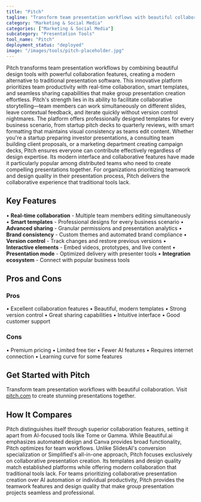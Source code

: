 ```yaml
---
title: "Pitch"
tagline: "Transform team presentation workflows with beautiful collaboration. Visit pit..."
category: "Marketing & Social Media"
categories: ["Marketing & Social Media"]
subcategory: "Presentation Tools"
tool_name: "Pitch"
deployment_status: "deployed"
image: "/images/tools/pitch-placeholder.jpg"
---
```

Pitch transforms team presentation workflows by combining beautiful design tools with powerful collaboration features, creating a modern alternative to traditional presentation software. This innovative platform prioritizes team productivity with real-time collaboration, smart templates, and seamless sharing capabilities that make group presentation creation effortless. Pitch's strength lies in its ability to facilitate collaborative storytelling—team members can work simultaneously on different slides, leave contextual feedback, and iterate quickly without version control nightmares. The platform offers professionally designed templates for every business scenario, from startup pitch decks to quarterly reviews, with smart formatting that maintains visual consistency as teams edit content. Whether you're a startup preparing investor presentations, a consulting team building client proposals, or a marketing department creating campaign decks, Pitch ensures everyone can contribute effectively regardless of design expertise. Its modern interface and collaborative features have made it particularly popular among distributed teams who need to create compelling presentations together. For organizations prioritizing teamwork and design quality in their presentation process, Pitch delivers the collaborative experience that traditional tools lack.

## Key Features

• **Real-time collaboration** - Multiple team members editing simultaneously
• **Smart templates** - Professional designs for every business scenario
• **Advanced sharing** - Granular permissions and presentation analytics
• **Brand consistency** - Custom themes and automated brand compliance
• **Version control** - Track changes and restore previous versions
• **Interactive elements** - Embed videos, prototypes, and live content
• **Presentation mode** - Optimized delivery with presenter tools
• **Integration ecosystem** - Connect with popular business tools

## Pros and Cons

### Pros
• Excellent collaboration features
• Beautiful, modern templates
• Strong version control
• Great sharing capabilities
• Intuitive interface
• Good customer support

### Cons
• Premium pricing
• Limited free tier
• Fewer AI features
• Requires internet connection
• Learning curve for some features

## Get Started with Pitch

Transform team presentation workflows with beautiful collaboration. Visit [pitch.com](https://pitch.com) to create stunning presentations together.

## How It Compares

Pitch distinguishes itself through superior collaboration features, setting it apart from AI-focused tools like Tome or Gamma. While Beautiful.ai emphasizes automated design and Canva provides broad functionality, Pitch optimizes for team workflows. Unlike SlidesAI's conversion specialization or Simplified's all-in-one approach, Pitch focuses exclusively on collaborative presentation creation. Its templates and design quality match established platforms while offering modern collaboration that traditional tools lack. For teams prioritizing collaborative presentation creation over AI automation or individual productivity, Pitch provides the teamwork features and design quality that make group presentation projects seamless and professional.